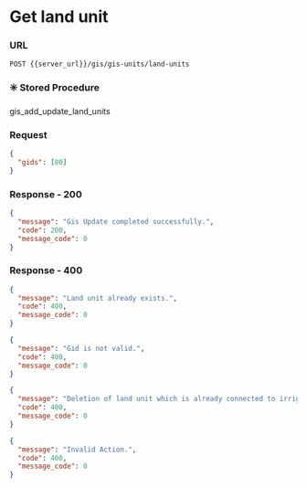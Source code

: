 # Get land unit

### URL

```:no-line-numbers
POST {{server_url}}/gis/gis-units/land-units
```

### :eight_spoked_asterisk: Stored Procedure

<div class="custom-container tip">
<p>gis_add_update_land_units</p>
</div>

### Request

```json
{
  "gids": [80]
}
```

### Response - 200

```json
{
  "message": "Gis Update completed successfully.",
  "code": 200,
  "message_code": 0
}
```

### Response - 400

<CodeGroup>
<CodeGroupItem title="Existing Land" active>

```json
{
  "message": "Land unit already exists.",
  "code": 400,
  "message_code": 0
}
```

</CodeGroupItem>
<CodeGroupItem title="Invalid GID">

```json
{
  "message": "Gid is not valid.",
  "code": 400,
  "message_code": 0
}
```

</CodeGroupItem>
<CodeGroupItem title="Deletion Not Allowed">

```json
{
  "message": "Deletion of land unit which is already connected to irrig unit is not allowed.",
  "code": 400,
  "message_code": 0
}
```

</CodeGroupItem>
<CodeGroupItem title="Invalid Action">

```json
{
  "message": "Invalid Action.",
  "code": 400,
  "message_code": 0
}
```

</CodeGroupItem>
</CodeGroup>

